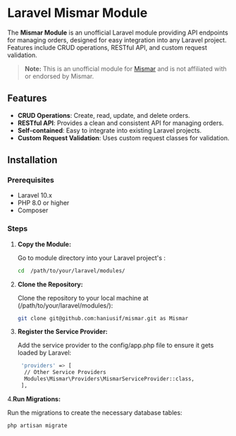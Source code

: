 # Laravel Mismar Module

The **Mismar Module** is an unofficial Laravel module providing API endpoints for managing orders, designed for easy integration into any Laravel project. Features include CRUD operations, RESTful API, and custom request validation.

> **Note:** This is an unofficial module for [Mismar](https://mismarapp.com/) and is not affiliated with or endorsed by Mismar.

## Features

- **CRUD Operations**: Create, read, update, and delete orders.
- **RESTful API**: Provides a clean and consistent API for managing orders.
- **Self-contained**: Easy to integrate into existing Laravel projects.
- **Custom Request Validation**: Uses custom request classes for validation.

## Installation

### Prerequisites

- Laravel 10.x
- PHP 8.0 or higher
- Composer

### Steps




1. **Copy the Module:**

    Go to module directory into your Laravel project's :

    ```bash
    cd  /path/to/your/laravel/modules/

2. **Clone the Repository:**

   Clone the repository to your local machine at (/path/to/your/laravel/modules/):

   ```bash
   git clone git@github.com:haniusif/mismar.git as Mismar
   

3. **Register the Service Provider:**

     Add the service provider to the config/app.php file to ensure it gets loaded by Laravel:

    
     ```bash
      'providers' => [
       // Other Service Providers
       Modules\Mismar\Providers\MismarServiceProvider::class,
      ],


4.**Run Migrations:**

Run the migrations to create the necessary database tables:
   ```bash
   php artisan migrate
